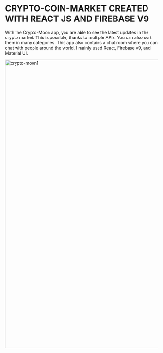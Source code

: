 # CRYPTO-COIN-MARKET CREATED WITH REACT JS AND FIREBASE V9

With the Crypto-Moon app, you are able to see the latest updates in the crypto market. This is possible, thanks to multiple APIs. You can also sort them in many categories. This app also contains a chat room where you can chat with people around the world. I mainly used React, Firebase v9, and Material UI.

<img width="947" alt="crypto-moon1" src="https://github.com/3nsar/crypto-moon/assets/84131267/d046b291-d286-47cb-96f4-5dbe8734ee78">